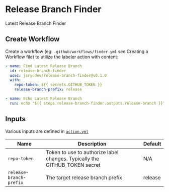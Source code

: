 # Release Branch Finder
Latest Release Branch Finder

## Create Workflow
Create a workflow (eg: `.github/workflows/finder.yml` see Creating a Workflow file) to utilize the labeler action with content:

```yml
- name: Find Latest Release Branch
  id: release-branch-finder
  uses: jsryudev/release-branch-finder@v0.1.0
  with:
    repo-token: ${{ secrets.GITHUB_TOKEN }}
    release-branch-prefix: release

- name: Echo Latest Release Branch
  run: echo "${{ steps.release-branch-finder.outputs.release-branch }}"
```

## Inputs
Various inputs are defined in [`action.yml`](action.yml)

| Name | Description | Default |
| - | - | - |
| `repo-token` | Token to use to authorize label changes. Typically the GITHUB_TOKEN secret | N/A |
| `release-branch-prefix` | The target release branch prefix | release |